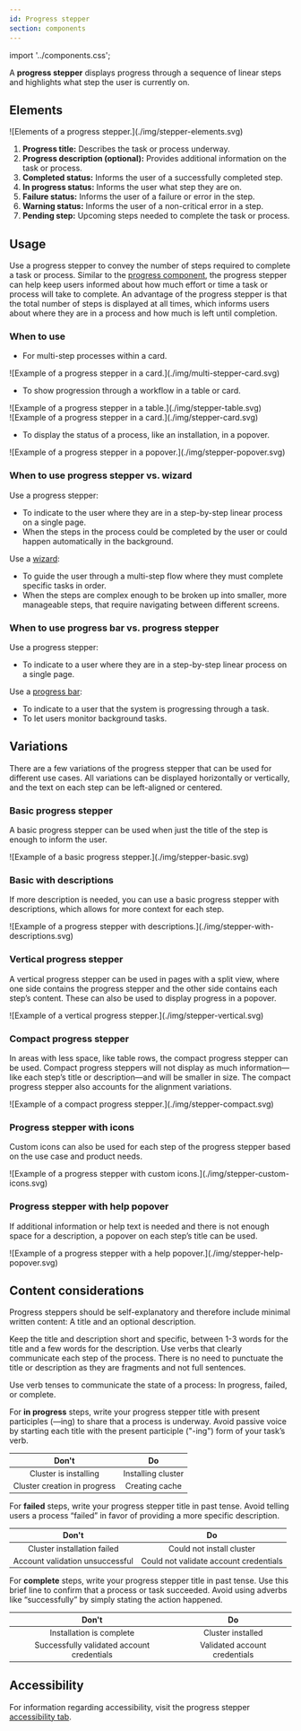 ```yaml
---
id: Progress stepper
section: components
---
```


import '../components.css';

A **progress stepper** displays progress through a sequence of linear steps and highlights what step the user is currently on.

## Elements
<div class="ws-docs-content-img">
![Elements of a progress stepper.](./img/stepper-elements.svg)
</div>

1. **Progress title:** Describes the task or process underway.
2. **Progress description (optional):** Provides additional information on the task or process.
3. **Completed status:** Informs the user of a successfully completed step.
4. **In progress status:** Informs the user what step they are on.
5. **Failure status:** Informs the user of a failure or error in the step.
6. **Warning status:** Informs the user of a non-critical error in a step.
7. **Pending step:** Upcoming steps needed to complete the task or process.

## Usage
Use a progress stepper to convey the number of steps required to complete a task or process. Similar to the [progress component](/components/progress), the progress stepper can help keep users informed about how much effort or time a task or process will take to complete. An advantage of the progress stepper is that the total number of steps is displayed at all times, which informs users about where they are in a process and how much is left until completion. 

### When to use
- For multi-step processes within a card.

<div class="ws-docs-content-img">
![Example of a progress stepper in a card.](./img/multi-stepper-card.svg)
</div>

- To show progression through a workflow in a table or card.

<div class="ws-docs-content-img">
![Example of a progress stepper in a table.](./img/stepper-table.svg)
</div>

<div class="ws-docs-content-img">
![Example of a progress stepper in a card.](./img/stepper-card.svg)
</div>

- To display the status of a process, like an installation, in a popover.

<div class="ws-docs-content-img">
![Example of a progress stepper in a popover.](./img/stepper-popover.svg)
</div>

### When to use progress stepper vs. wizard

Use a progress stepper:
- To indicate to the user where they are in a step-by-step linear process on a single page. 
- When the steps in the process could be completed by the user or could happen automatically in the background. 

Use a [wizard](/components/wizard):
- To guide the user through a multi-step flow where they must complete specific tasks in order. 
- When the steps are complex enough to be broken up into smaller, more manageable steps, that require navigating between different screens.

### When to use progress bar vs. progress stepper

Use a progress stepper:
- To indicate to a user where they are in a step-by-step linear process on a single page. 

Use a [progress bar](/components/progress): 
- To indicate to a user that the system is progressing through a task.
- To let users monitor background tasks.

## Variations
There are a few variations of the progress stepper that can be used for different use cases. All variations can be displayed horizontally or vertically, and the text on each step can be left-aligned or centered.

### Basic progress stepper
A basic progress stepper can be used when just the title of the step is enough to inform the user.

<div class="ws-docs-content-img">
![Example of a basic progress stepper.](./img/stepper-basic.svg)
</div>

### Basic with descriptions
If more description is needed, you can use a basic progress stepper with descriptions, which allows for more context for each step.

<div class="ws-docs-content-img">
![Example of a progress stepper with descriptions.](./img/stepper-with-descriptions.svg)
</div>

### Vertical progress stepper
A vertical progress stepper can be used in pages with a split view, where one side contains the progress stepper and the other side contains each step’s content. These can also be used to display progress in a popover.

<div class="ws-docs-content-img">
![Example of a vertical progress stepper.](./img/stepper-vertical.svg)
</div>

### Compact progress stepper
In areas with less space, like table rows, the compact progress stepper can be used. Compact progress steppers will not display as much information&mdash;like each step’s title or description&mdash;and will be smaller in size. The compact progress stepper also accounts for the alignment variations.

<div class="ws-docs-content-img">
![Example of a compact progress stepper.](./img/stepper-compact.svg)
</div>

### Progress stepper with icons
Custom icons can also be used for each step of the progress stepper based on the use case and  product needs.

<div class="ws-docs-content-img">
![Example of a progress stepper with custom icons.](./img/stepper-custom-icons.svg)
</div>

### Progress stepper with help popover
If additional information or help text is needed and there is not enough space for a description, a popover on each step’s title can be used.

<div class="ws-docs-content-img">
![Example of a progress stepper with a help popover.](./img/stepper-help-popover.svg)
</div>

## Content considerations
Progress steppers should be self-explanatory and therefore include minimal written content: A title and an optional description.

Keep the title and description short and specific, between 1-3 words for the title and a few words for the description. Use verbs that clearly communicate each step of the process. There is no need to punctuate the title or description as they are fragments and not full sentences.

Use verb tenses to communicate the state of a process: In progress, failed, or complete.
 
For **in progress** steps, write your progress stepper title with present participles (—ing) to share that a process is underway. Avoid passive voice by starting each title with the present participle ("-ing") form of your task’s verb.

<div class="ws-content-table">

| **Don't**                      | **Do**                  |
|:-------------------------------:|:--------------------------:|
| Cluster is installing | Installing cluster | 
| Cluster creation in progress | Creating cache  | 

</div>

For **failed** steps, write your progress stepper title in past tense. Avoid telling users a process “failed” in favor of providing a more specific description.

<div class="ws-content-table">

| **Don't**                      | **Do**                  |
|:-------------------------------:|:--------------------------:|
| Cluster installation failed | Could not install cluster | 
| Account validation unsuccessful | Could not validate account credentials | 

</div>

For **complete** steps, write your progress stepper title in past tense. Use this brief line to confirm that a process or task succeeded. Avoid using adverbs like “successfully” by simply stating the action happened.

<div class="ws-content-table">

| **Don't**                      | **Do**                  |
|:-------------------------------:|:--------------------------:|
| Installation is complete | Cluster installed | 
| Successfully validated account credentials | Validated account credentials | 

</div>

## Accessibility
For information regarding accessibility, visit the progress stepper [accessibility tab](/components/progress-stepper/accessibility).